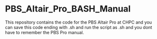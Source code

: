 # PBS_Altair_Pro_BASH_Manual
This repository contains the code for the PBS Altair Pro at CHPC and you can save this code ending with .sh and run the script as .sh and you dont have to remember the PBS Pro manual. 
